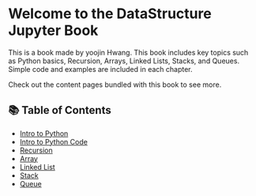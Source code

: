 # Welcome to the DataStructure Jupyter Book

This is a book made by yoojin Hwang.
This book includes key topics such as Python basics, Recursion, Arrays, Linked Lists, Stacks, and Queues. Simple code and examples are included in each chapter.

Check out the content pages bundled with this book to see more.

## 📚 Table of Contents

- [Intro to Python](1_Intro_to_Python_Lab)
- [Intro to Python Code](2_Intro_to_Python_Code_Lab)
- [Recursion](3_Recursion_Lab)
- [Array](4_Array_Lab)
- [Linked List](5_Linked_List_Lab)
- [Stack](6_Stack_Lab)
- [Queue](7_Queue_Lab)

